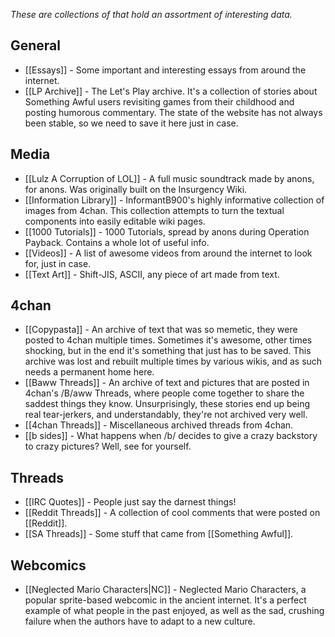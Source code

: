 *These are collections of that hold an assortment of interesting data.*

## General

* [[Essays]] - Some important and interesting essays from around the internet.
* [[LP Archive]] - The Let's Play archive. It's a collection of stories about Something Awful users revisiting games from their childhood and posting humorous commentary. The state of the website has not always been stable, so we need to save it here just in case.

## Media

* [[Lulz A Corruption of LOL]] - A full music soundtrack made by anons, for anons. Was originally built on the Insurgency Wiki.
* [[Information Library]] - InformantB900's highly informative collection of images from 4chan. This collection attempts to turn the textual components into easily editable wiki pages.
* [[1000 Tutorials]] - 1000 Tutorials, spread by anons during Operation Payback. Contains a whole lot of useful info.
* [[Videos]] - A list of awesome videos from around the internet to look for, just in case.
* [[Text Art]] - Shift-JIS, ASCII, any piece of art made from text.

## 4chan

* [[Copypasta]] - An archive of text that was so memetic, they were posted to 4chan multiple times. Sometimes it's awesome, other times shocking, but in the end it's something that just has to be saved. This archive was lost and rebuilt multiple times by various wikis, and as such needs a permanent home here.
* [[Baww Threads]] - An archive of text and pictures that are posted in 4chan's /B/aww Threads, where people come together to share the saddest things they know. Unsurprisingly, these stories end up being real tear-jerkers, and understandably, they're not archived very well.
* [[4chan Threads]] - Miscellaneous archived threads from 4chan.
* [[b sides]] - What happens when /b/ decides to give a crazy backstory to crazy pictures? Well, see for yourself.

## Threads

* [[IRC Quotes]] - People just say the darnest things!
* [[Reddit Threads]] - A collection of cool comments that were posted on [[Reddit]].
* [[SA Threads]] - Some stuff that came from [[Something Awful]].

## Webcomics

* [[Neglected Mario Characters|NC]] - Neglected Mario Characters, a popular sprite-based webcomic in the ancient internet. It's a perfect example of what people in the past enjoyed, as well as the sad, crushing failure when the authors have to adapt to a new culture.